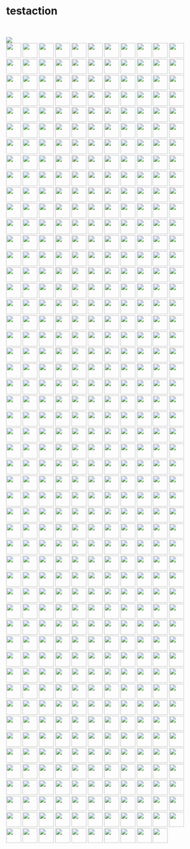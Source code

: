 # testaction


<br><!-- Do not remove start of hero-bot --><br>
<img src="https://img.shields.io/badge/Total-549-orange"><br>
<a href="https://github.com/243083df"><img src="https://avatars.githubusercontent.com/u/29660847?v=4" class="avatar-user" width="40px" /></a>
<a href="https://github.com/403studio"><img src="https://avatars.githubusercontent.com/u/17879134?v=4" class="avatar-user" width="40px" /></a>
<a href="https://github.com/8398a7"><img src="https://avatars.githubusercontent.com/u/8043276?v=4" class="avatar-user" width="40px" /></a>
<a href="https://github.com/ABNER-1"><img src="https://avatars.githubusercontent.com/u/24547351?v=4" class="avatar-user" width="40px" /></a>
<a href="https://github.com/Accagain2014"><img src="https://avatars.githubusercontent.com/u/9635216?v=4" class="avatar-user" width="40px" /></a>
<a href="https://github.com/AgtLucas"><img src="https://avatars.githubusercontent.com/u/1909761?v=4" class="avatar-user" width="40px" /></a>
<a href="https://github.com/AllenYu1987"><img src="https://avatars.githubusercontent.com/u/12489985?v=4" class="avatar-user" width="40px" /></a>
<a href="https://github.com/AlmeroSteyn"><img src="https://avatars.githubusercontent.com/u/5063473?v=4" class="avatar-user" width="40px" /></a>
<a href="https://github.com/AnSavvides"><img src="https://avatars.githubusercontent.com/u/2316326?v=4" class="avatar-user" width="40px" /></a>
<a href="https://github.com/Andarist"><img src="https://avatars.githubusercontent.com/u/9800850?v=4" class="avatar-user" width="40px" /></a>
<a href="https://github.com/Aredcap"><img src="https://avatars.githubusercontent.com/u/40494761?v=4" class="avatar-user" width="40px" /></a>
<a href="https://github.com/Bennu-Li"><img src="https://avatars.githubusercontent.com/u/53458891?v=4" class="avatar-user" width="40px" /></a>
<a href="https://github.com/BossZou"><img src="https://avatars.githubusercontent.com/u/40255591?v=4" class="avatar-user" width="40px" /></a>
<a href="https://github.com/CarlMungazi"><img src="https://avatars.githubusercontent.com/u/8584475?v=4" class="avatar-user" width="40px" /></a>
<a href="https://github.com/Cartas"><img src="https://avatars.githubusercontent.com/u/1099951?v=4" class="avatar-user" width="40px" /></a>
<a href="https://github.com/ChrisSki"><img src="https://avatars.githubusercontent.com/u/643408?v=4" class="avatar-user" width="40px" /></a>
<a href="https://github.com/ClimbsRocks"><img src="https://avatars.githubusercontent.com/u/7017045?v=4" class="avatar-user" width="40px" /></a>
<a href="https://github.com/CrossRaynor"><img src="https://avatars.githubusercontent.com/u/3909908?v=4" class="avatar-user" width="40px" /></a>
<a href="https://github.com/Cupchen"><img src="https://avatars.githubusercontent.com/u/34762375?v=4" class="avatar-user" width="40px" /></a>
<a href="https://github.com/DJCordhose"><img src="https://avatars.githubusercontent.com/u/394409?v=4" class="avatar-user" width="40px" /></a>
<a href="https://github.com/Daniel15"><img src="https://avatars.githubusercontent.com/u/91933?v=4" class="avatar-user" width="40px" /></a>
<a href="https://github.com/DanielHuang1983"><img src="https://avatars.githubusercontent.com/u/4417873?v=4" class="avatar-user" width="40px" /></a>
<a href="https://github.com/DarkScorpion"><img src="https://avatars.githubusercontent.com/u/1926649?v=4" class="avatar-user" width="40px" /></a>
<a href="https://github.com/DenrizSusam"><img src="https://avatars.githubusercontent.com/u/39295979?v=4" class="avatar-user" width="40px" /></a>
<a href="https://github.com/DragonDriver"><img src="https://avatars.githubusercontent.com/u/31589260?v=4" class="avatar-user" width="40px" /></a>
<a href="https://github.com/Ethan-Arrowood"><img src="https://avatars.githubusercontent.com/u/16144158?v=4" class="avatar-user" width="40px" /></a>
<a href="https://github.com/Fierralin"><img src="https://avatars.githubusercontent.com/u/8857059?v=4" class="avatar-user" width="40px" /></a>
<a href="https://github.com/FluorineDog"><img src="https://avatars.githubusercontent.com/u/15663612?v=4" class="avatar-user" width="40px" /></a>
<a href="https://github.com/GantMan"><img src="https://avatars.githubusercontent.com/u/997157?v=4" class="avatar-user" width="40px" /></a>
<a href="https://github.com/GordyD"><img src="https://avatars.githubusercontent.com/u/966511?v=4" class="avatar-user" width="40px" /></a>
<a href="https://github.com/Gracieeea"><img src="https://avatars.githubusercontent.com/u/50101579?v=4" class="avatar-user" width="40px" /></a>
<a href="https://github.com/GuanyunFeng"><img src="https://avatars.githubusercontent.com/u/40229765?v=4" class="avatar-user" width="40px" /></a>
<a href="https://github.com/GuoRentong"><img src="https://avatars.githubusercontent.com/u/57477222?v=4" class="avatar-user" width="40px" /></a>
<a href="https://github.com/Haroenv"><img src="https://avatars.githubusercontent.com/u/6270048?v=4" class="avatar-user" width="40px" /></a>
<a href="https://github.com/Heisenberg-Y"><img src="https://avatars.githubusercontent.com/u/35055583?v=4" class="avatar-user" width="40px" /></a>
<a href="https://github.com/HeroProtagonist"><img src="https://avatars.githubusercontent.com/u/12506217?v=4" class="avatar-user" width="40px" /></a>
<a href="https://github.com/HesterG"><img src="https://avatars.githubusercontent.com/u/17645053?v=4" class="avatar-user" width="40px" /></a>
<a href="https://github.com/HuangHua"><img src="https://avatars.githubusercontent.com/u/2274405?v=4" class="avatar-user" width="40px" /></a>
<a href="https://github.com/Hypnosphi"><img src="https://avatars.githubusercontent.com/u/6651625?v=4" class="avatar-user" width="40px" /></a>
<a href="https://github.com/IDrissAitHafid"><img src="https://avatars.githubusercontent.com/u/31975500?v=4" class="avatar-user" width="40px" /></a>
<a href="https://github.com/IvanVergiliev"><img src="https://avatars.githubusercontent.com/u/1443067?v=4" class="avatar-user" width="40px" /></a>
<a href="https://github.com/Jack-Works"><img src="https://avatars.githubusercontent.com/u/5390719?v=4" class="avatar-user" width="40px" /></a>
<a href="https://github.com/JackLCL"><img src="https://avatars.githubusercontent.com/u/53512883?v=4" class="avatar-user" width="40px" /></a>
<a href="https://github.com/JedWatson"><img src="https://avatars.githubusercontent.com/u/872310?v=4" class="avatar-user" width="40px" /></a>
<a href="https://github.com/Jessidhia"><img src="https://avatars.githubusercontent.com/u/73085?v=4" class="avatar-user" width="40px" /></a>
<a href="https://github.com/JinHai-CN"><img src="https://avatars.githubusercontent.com/u/33142505?v=4" class="avatar-user" width="40px" /></a>
<a href="https://github.com/JoshuaGross"><img src="https://avatars.githubusercontent.com/u/70602?v=4" class="avatar-user" width="40px" /></a>
<a href="https://github.com/Kachulio1"><img src="https://avatars.githubusercontent.com/u/22243090?v=4" class="avatar-user" width="40px" /></a>
<a href="https://github.com/KevinTCoughlin"><img src="https://avatars.githubusercontent.com/u/706967?v=4" class="avatar-user" width="40px" /></a>
<a href="https://github.com/KyleAMathews"><img src="https://avatars.githubusercontent.com/u/71047?v=4" class="avatar-user" width="40px" /></a>
<a href="https://github.com/Lin-gh-Saint"><img src="https://avatars.githubusercontent.com/u/64019322?v=4" class="avatar-user" width="40px" /></a>
<a href="https://github.com/LocoRichard"><img src="https://avatars.githubusercontent.com/u/81553353?v=4" class="avatar-user" width="40px" /></a>
<a href="https://github.com/M-Izadmehr"><img src="https://avatars.githubusercontent.com/u/28848972?v=4" class="avatar-user" width="40px" /></a>
<a href="https://github.com/MXDA"><img src="https://avatars.githubusercontent.com/u/47274057?v=4" class="avatar-user" width="40px" /></a>
<a href="https://github.com/ManasJayanth"><img src="https://avatars.githubusercontent.com/u/3097018?v=4" class="avatar-user" width="40px" /></a>
<a href="https://github.com/NE-SmallTown"><img src="https://avatars.githubusercontent.com/u/18418010?v=4" class="avatar-user" width="40px" /></a>
<a href="https://github.com/NMinhNguyen"><img src="https://avatars.githubusercontent.com/u/2852660?v=4" class="avatar-user" width="40px" /></a>
<a href="https://github.com/Nadia--"><img src="https://avatars.githubusercontent.com/u/2539934?v=4" class="avatar-user" width="40px" /></a>
<a href="https://github.com/NicBonetto"><img src="https://avatars.githubusercontent.com/u/28014739?v=4" class="avatar-user" width="40px" /></a>
<a href="https://github.com/Oleg24"><img src="https://avatars.githubusercontent.com/u/7278723?v=4" class="avatar-user" width="40px" /></a>
<a href="https://github.com/PahudPlus"><img src="https://avatars.githubusercontent.com/u/64403786?v=4" class="avatar-user" width="40px" /></a>
<a href="https://github.com/Pouja"><img src="https://avatars.githubusercontent.com/u/2385144?v=4" class="avatar-user" width="40px" /></a>
<a href="https://github.com/RReverser"><img src="https://avatars.githubusercontent.com/u/557590?v=4" class="avatar-user" width="40px" /></a>
<a href="https://github.com/RaitoBezarius"><img src="https://avatars.githubusercontent.com/u/314564?v=4" class="avatar-user" width="40px" /></a>
<a href="https://github.com/ReigenAraka"><img src="https://avatars.githubusercontent.com/u/57280231?v=4" class="avatar-user" width="40px" /></a>
<a href="https://github.com/RichardLitt"><img src="https://avatars.githubusercontent.com/u/910753?v=4" class="avatar-user" width="40px" /></a>
<a href="https://github.com/RyanWei"><img src="https://avatars.githubusercontent.com/u/9876551?v=4" class="avatar-user" width="40px" /></a>
<a href="https://github.com/SCKCZJ2018"><img src="https://avatars.githubusercontent.com/u/29282370?v=4" class="avatar-user" width="40px" /></a>
<a href="https://github.com/STRML"><img src="https://avatars.githubusercontent.com/u/1197375?v=4" class="avatar-user" width="40px" /></a>
<a href="https://github.com/SanderSpies"><img src="https://avatars.githubusercontent.com/u/1114117?v=4" class="avatar-user" width="40px" /></a>
<a href="https://github.com/Shastel"><img src="https://avatars.githubusercontent.com/u/6017041?v=4" class="avatar-user" width="40px" /></a>
<a href="https://github.com/Simek"><img src="https://avatars.githubusercontent.com/u/719641?v=4" class="avatar-user" width="40px" /></a>
<a href="https://github.com/SimenB"><img src="https://avatars.githubusercontent.com/u/1404810?v=4" class="avatar-user" width="40px" /></a>
<a href="https://github.com/SkyYang"><img src="https://avatars.githubusercontent.com/u/4702509?v=4" class="avatar-user" width="40px" /></a>
<a href="https://github.com/SnowyOwl-KHY"><img src="https://avatars.githubusercontent.com/u/10348819?v=4" class="avatar-user" width="40px" /></a>
<a href="https://github.com/SwaggySong"><img src="https://avatars.githubusercontent.com/u/36157116?v=4" class="avatar-user" width="40px" /></a>
<a href="https://github.com/TanaseHagi"><img src="https://avatars.githubusercontent.com/u/18321229?v=4" class="avatar-user" width="40px" /></a>
<a href="https://github.com/TheSavior"><img src="https://avatars.githubusercontent.com/u/249164?v=4" class="avatar-user" width="40px" /></a>
<a href="https://github.com/ThomasCrevoisier"><img src="https://avatars.githubusercontent.com/u/4603973?v=4" class="avatar-user" width="40px" /></a>
<a href="https://github.com/ThreadDao"><img src="https://avatars.githubusercontent.com/u/27288593?v=4" class="avatar-user" width="40px" /></a>
<a href="https://github.com/ThyeeZz"><img src="https://avatars.githubusercontent.com/u/41352919?v=4" class="avatar-user" width="40px" /></a>
<a href="https://github.com/Tlincy"><img src="https://avatars.githubusercontent.com/u/11934432?v=4" class="avatar-user" width="40px" /></a>
<a href="https://github.com/Tom910"><img src="https://avatars.githubusercontent.com/u/2185721?v=4" class="avatar-user" width="40px" /></a>
<a href="https://github.com/Tumao727"><img src="https://avatars.githubusercontent.com/u/20420181?v=4" class="avatar-user" width="40px" /></a>
<a href="https://github.com/WickyNilliams"><img src="https://avatars.githubusercontent.com/u/1091390?v=4" class="avatar-user" width="40px" /></a>
<a href="https://github.com/Wildhoney"><img src="https://avatars.githubusercontent.com/u/1528477?v=4" class="avatar-user" width="40px" /></a>
<a href="https://github.com/XuPeng-SH"><img src="https://avatars.githubusercontent.com/u/39627130?v=4" class="avatar-user" width="40px" /></a>
<a href="https://github.com/XuanYang-cn"><img src="https://avatars.githubusercontent.com/u/51370125?v=4" class="avatar-user" width="40px" /></a>
<a href="https://github.com/XuefengWu"><img src="https://avatars.githubusercontent.com/u/161701?v=4" class="avatar-user" width="40px" /></a>
<a href="https://github.com/Yeti-or"><img src="https://avatars.githubusercontent.com/u/1813468?v=4" class="avatar-user" width="40px" /></a>
<a href="https://github.com/Yukikaze-CZR"><img src="https://avatars.githubusercontent.com/u/48198922?v=4" class="avatar-user" width="40px" /></a>
<a href="https://github.com/ZoteTheMighty"><img src="https://avatars.githubusercontent.com/u/37384169?v=4" class="avatar-user" width="40px" /></a>
<a href="https://github.com/aaronabramov"><img src="https://avatars.githubusercontent.com/u/940133?v=4" class="avatar-user" width="40px" /></a>
<a href="https://github.com/aaronjin2010"><img src="https://avatars.githubusercontent.com/u/48044391?v=4" class="avatar-user" width="40px" /></a>
<a href="https://github.com/abhaynikam"><img src="https://avatars.githubusercontent.com/u/7736232?v=4" class="avatar-user" width="40px" /></a>
<a href="https://github.com/accordeiro"><img src="https://avatars.githubusercontent.com/u/1952585?v=4" class="avatar-user" width="40px" /></a>
<a href="https://github.com/acdlite"><img src="https://avatars.githubusercontent.com/u/3624098?v=4" class="avatar-user" width="40px" /></a>
<a href="https://github.com/adammark"><img src="https://avatars.githubusercontent.com/u/28193?v=4" class="avatar-user" width="40px" /></a>
<a href="https://github.com/adasq"><img src="https://avatars.githubusercontent.com/u/5637734?v=4" class="avatar-user" width="40px" /></a>
<a href="https://github.com/adelevie"><img src="https://avatars.githubusercontent.com/u/86790?v=4" class="avatar-user" width="40px" /></a>
<a href="https://github.com/af"><img src="https://avatars.githubusercontent.com/u/25241?v=4" class="avatar-user" width="40px" /></a>
<a href="https://github.com/aickin"><img src="https://avatars.githubusercontent.com/u/44199?v=4" class="avatar-user" width="40px" /></a>
<a href="https://github.com/airjp73"><img src="https://avatars.githubusercontent.com/u/25882770?v=4" class="avatar-user" width="40px" /></a>
<a href="https://github.com/akihoni"><img src="https://avatars.githubusercontent.com/u/36330442?v=4" class="avatar-user" width="40px" /></a>
<a href="https://github.com/alexeyraspopov"><img src="https://avatars.githubusercontent.com/u/858295?v=4" class="avatar-user" width="40px" /></a>
<a href="https://github.com/alexmckenley"><img src="https://avatars.githubusercontent.com/u/3639670?v=4" class="avatar-user" width="40px" /></a>
<a href="https://github.com/alexpien"><img src="https://avatars.githubusercontent.com/u/2401597?v=4" class="avatar-user" width="40px" /></a>
<a href="https://github.com/alextsg"><img src="https://avatars.githubusercontent.com/u/8051479?v=4" class="avatar-user" width="40px" /></a>
<a href="https://github.com/alexzherdev"><img src="https://avatars.githubusercontent.com/u/93752?v=4" class="avatar-user" width="40px" /></a>
<a href="https://github.com/allofthenorthwood"><img src="https://avatars.githubusercontent.com/u/3123642?v=4" class="avatar-user" width="40px" /></a>
<a href="https://github.com/amm385"><img src="https://avatars.githubusercontent.com/u/823700?v=4" class="avatar-user" width="40px" /></a>
<a href="https://github.com/anchun"><img src="https://avatars.githubusercontent.com/u/2356895?v=4" class="avatar-user" width="40px" /></a>
<a href="https://github.com/andrewdavey"><img src="https://avatars.githubusercontent.com/u/292014?v=4" class="avatar-user" width="40px" /></a>
<a href="https://github.com/andreypopp"><img src="https://avatars.githubusercontent.com/u/30594?v=4" class="avatar-user" width="40px" /></a>
<a href="https://github.com/ankitml"><img src="https://avatars.githubusercontent.com/u/573824?v=4" class="avatar-user" width="40px" /></a>
<a href="https://github.com/anmonteiro"><img src="https://avatars.githubusercontent.com/u/661909?v=4" class="avatar-user" width="40px" /></a>
<a href="https://github.com/antsmartian"><img src="https://avatars.githubusercontent.com/u/1241511?v=4" class="avatar-user" width="40px" /></a>
<a href="https://github.com/apaatsio"><img src="https://avatars.githubusercontent.com/u/195210?v=4" class="avatar-user" width="40px" /></a>
<a href="https://github.com/arcanis"><img src="https://avatars.githubusercontent.com/u/1037931?v=4" class="avatar-user" width="40px" /></a>
<a href="https://github.com/ariabuckles"><img src="https://avatars.githubusercontent.com/u/1487889?v=4" class="avatar-user" width="40px" /></a>
<a href="https://github.com/arkist"><img src="https://avatars.githubusercontent.com/u/1099068?v=4" class="avatar-user" width="40px" /></a>
<a href="https://github.com/armujahid"><img src="https://avatars.githubusercontent.com/u/3725386?v=4" class="avatar-user" width="40px" /></a>
<a href="https://github.com/arnihermann"><img src="https://avatars.githubusercontent.com/u/35656?v=4" class="avatar-user" width="40px" /></a>
<a href="https://github.com/artnez"><img src="https://avatars.githubusercontent.com/u/396654?v=4" class="avatar-user" width="40px" /></a>
<a href="https://github.com/aruberto"><img src="https://avatars.githubusercontent.com/u/9933826?v=4" class="avatar-user" width="40px" /></a>
<a href="https://github.com/ashyshyshyman"><img src="https://avatars.githubusercontent.com/u/50362613?v=4" class="avatar-user" width="40px" /></a>
<a href="https://github.com/avanderhoorn"><img src="https://avatars.githubusercontent.com/u/585619?v=4" class="avatar-user" width="40px" /></a>
<a href="https://github.com/aweary"><img src="https://avatars.githubusercontent.com/u/6886061?v=4" class="avatar-user" width="40px" /></a>
<a href="https://github.com/awwright"><img src="https://avatars.githubusercontent.com/u/437517?v=4" class="avatar-user" width="40px" /></a>
<a href="https://github.com/azich"><img src="https://avatars.githubusercontent.com/u/306069?v=4" class="avatar-user" width="40px" /></a>
<a href="https://github.com/basarat"><img src="https://avatars.githubusercontent.com/u/874898?v=4" class="avatar-user" width="40px" /></a>
<a href="https://github.com/become-nice"><img src="https://avatars.githubusercontent.com/u/56624819?v=4" class="avatar-user" width="40px" /></a>
<a href="https://github.com/behnammodi"><img src="https://avatars.githubusercontent.com/u/1549069?v=4" class="avatar-user" width="40px" /></a>
<a href="https://github.com/behzad888"><img src="https://avatars.githubusercontent.com/u/9346614?v=4" class="avatar-user" width="40px" /></a>
<a href="https://github.com/benhalpern"><img src="https://avatars.githubusercontent.com/u/3102842?v=4" class="avatar-user" width="40px" /></a>
<a href="https://github.com/benjamn"><img src="https://avatars.githubusercontent.com/u/5750?v=4" class="avatar-user" width="40px" /></a>
<a href="https://github.com/benmoss"><img src="https://avatars.githubusercontent.com/u/239754?v=4" class="avatar-user" width="40px" /></a>
<a href="https://github.com/bernard-lin"><img src="https://avatars.githubusercontent.com/u/16327281?v=4" class="avatar-user" width="40px" /></a>
<a href="https://github.com/bgirard"><img src="https://avatars.githubusercontent.com/u/793565?v=4" class="avatar-user" width="40px" /></a>
<a href="https://github.com/bgw"><img src="https://avatars.githubusercontent.com/u/180404?v=4" class="avatar-user" width="40px" /></a>
<a href="https://github.com/bhamodi"><img src="https://avatars.githubusercontent.com/u/7663987?v=4" class="avatar-user" width="40px" /></a>
<a href="https://github.com/bigsheeper"><img src="https://avatars.githubusercontent.com/u/42060877?v=4" class="avatar-user" width="40px" /></a>
<a href="https://github.com/binbin12580"><img src="https://avatars.githubusercontent.com/u/30914966?v=4" class="avatar-user" width="40px" /></a>
<a href="https://github.com/binbinlv"><img src="https://avatars.githubusercontent.com/u/83755740?v=4" class="avatar-user" width="40px" /></a>
<a href="https://github.com/bitshadow"><img src="https://avatars.githubusercontent.com/u/574802?v=4" class="avatar-user" width="40px" /></a>
<a href="https://github.com/bl00mber"><img src="https://avatars.githubusercontent.com/u/16987322?v=4" class="avatar-user" width="40px" /></a>
<a href="https://github.com/bo-huang"><img src="https://avatars.githubusercontent.com/u/24309515?v=4" class="avatar-user" width="40px" /></a>
<a href="https://github.com/bobeagan"><img src="https://avatars.githubusercontent.com/u/100226?v=4" class="avatar-user" width="40px" /></a>
<a href="https://github.com/brandonbloom"><img src="https://avatars.githubusercontent.com/u/119164?v=4" class="avatar-user" width="40px" /></a>
<a href="https://github.com/break2017"><img src="https://avatars.githubusercontent.com/u/2993941?v=4" class="avatar-user" width="40px" /></a>
<a href="https://github.com/briankung"><img src="https://avatars.githubusercontent.com/u/2836167?v=4" class="avatar-user" width="40px" /></a>
<a href="https://github.com/brianr"><img src="https://avatars.githubusercontent.com/u/12275?v=4" class="avatar-user" width="40px" /></a>
<a href="https://github.com/brianreavis"><img src="https://avatars.githubusercontent.com/u/118480?v=4" class="avatar-user" width="40px" /></a>
<a href="https://github.com/brigand"><img src="https://avatars.githubusercontent.com/u/936069?v=4" class="avatar-user" width="40px" /></a>
<a href="https://github.com/bripkens"><img src="https://avatars.githubusercontent.com/u/596443?v=4" class="avatar-user" width="40px" /></a>
<a href="https://github.com/bspaulding"><img src="https://avatars.githubusercontent.com/u/6833?v=4" class="avatar-user" width="40px" /></a>
<a href="https://github.com/btholt"><img src="https://avatars.githubusercontent.com/u/999523?v=4" class="avatar-user" width="40px" /></a>
<a href="https://github.com/bvaughn"><img src="https://avatars.githubusercontent.com/u/29597?v=4" class="avatar-user" width="40px" /></a>
<a href="https://github.com/calebmer"><img src="https://avatars.githubusercontent.com/u/8282507?v=4" class="avatar-user" width="40px" /></a>
<a href="https://github.com/camsong"><img src="https://avatars.githubusercontent.com/u/948896?v=4" class="avatar-user" width="40px" /></a>
<a href="https://github.com/caosiyang"><img src="https://avatars.githubusercontent.com/u/2155120?v=4" class="avatar-user" width="40px" /></a>
<a href="https://github.com/cbrwizard"><img src="https://avatars.githubusercontent.com/u/1615659?v=4" class="avatar-user" width="40px" /></a>
<a href="https://github.com/chenglou"><img src="https://avatars.githubusercontent.com/u/1909539?v=4" class="avatar-user" width="40px" /></a>
<a href="https://github.com/chengpu"><img src="https://avatars.githubusercontent.com/u/2233492?v=4" class="avatar-user" width="40px" /></a>
<a href="https://github.com/chentsulin"><img src="https://avatars.githubusercontent.com/u/3382565?v=4" class="avatar-user" width="40px" /></a>
<a href="https://github.com/chicoxyzzy"><img src="https://avatars.githubusercontent.com/u/1507086?v=4" class="avatar-user" width="40px" /></a>
<a href="https://github.com/christianalfoni"><img src="https://avatars.githubusercontent.com/u/3956929?v=4" class="avatar-user" width="40px" /></a>
<a href="https://github.com/clarkdo"><img src="https://avatars.githubusercontent.com/u/4312154?v=4" class="avatar-user" width="40px" /></a>
<a href="https://github.com/clayallsopp"><img src="https://avatars.githubusercontent.com/u/153704?v=4" class="avatar-user" width="40px" /></a>
<a href="https://github.com/clemmy"><img src="https://avatars.githubusercontent.com/u/3696934?v=4" class="avatar-user" width="40px" /></a>
<a href="https://github.com/codacy-badger"><img src="https://avatars.githubusercontent.com/u/23704769?v=4" class="avatar-user" width="40px" /></a>
<a href="https://github.com/congqixia"><img src="https://avatars.githubusercontent.com/u/84113973?v=4" class="avatar-user" width="40px" /></a>
<a href="https://github.com/conorhastings"><img src="https://avatars.githubusercontent.com/u/8263298?v=4" class="avatar-user" width="40px" /></a>
<a href="https://github.com/cookfront"><img src="https://avatars.githubusercontent.com/u/4829465?v=4" class="avatar-user" width="40px" /></a>
<a href="https://github.com/cpojer"><img src="https://avatars.githubusercontent.com/u/13352?v=4" class="avatar-user" width="40px" /></a>
<a href="https://github.com/cqy123456"><img src="https://avatars.githubusercontent.com/u/39671710?v=4" class="avatar-user" width="40px" /></a>
<a href="https://github.com/cxie"><img src="https://avatars.githubusercontent.com/u/653101?v=4" class="avatar-user" width="40px" /></a>
<a href="https://github.com/cyan33"><img src="https://avatars.githubusercontent.com/u/13282699?v=4" class="avatar-user" width="40px" /></a>
<a href="https://github.com/cydrain"><img src="https://avatars.githubusercontent.com/u/3992404?v=4" class="avatar-user" width="40px" /></a>
<a href="https://github.com/czajkowski"><img src="https://avatars.githubusercontent.com/u/197684?v=4" class="avatar-user" width="40px" /></a>
<a href="https://github.com/czhen-zilliz"><img src="https://avatars.githubusercontent.com/u/83751452?v=4" class="avatar-user" width="40px" /></a>
<a href="https://github.com/czpmango"><img src="https://avatars.githubusercontent.com/u/26356194?v=4" class="avatar-user" width="40px" /></a>
<a href="https://github.com/czs007"><img src="https://avatars.githubusercontent.com/u/59249785?v=4" class="avatar-user" width="40px" /></a>
<a href="https://github.com/d4rky-pl"><img src="https://avatars.githubusercontent.com/u/284395?v=4" class="avatar-user" width="40px" /></a>
<a href="https://github.com/dalinaum"><img src="https://avatars.githubusercontent.com/u/145585?v=4" class="avatar-user" width="40px" /></a>
<a href="https://github.com/dantman"><img src="https://avatars.githubusercontent.com/u/53399?v=4" class="avatar-user" width="40px" /></a>
<a href="https://github.com/darobin"><img src="https://avatars.githubusercontent.com/u/38491?v=4" class="avatar-user" width="40px" /></a>
<a href="https://github.com/dd-He"><img src="https://avatars.githubusercontent.com/u/24242249?v=4" class="avatar-user" width="40px" /></a>
<a href="https://github.com/deanbrophy"><img src="https://avatars.githubusercontent.com/u/8238179?v=4" class="avatar-user" width="40px" /></a>
<a href="https://github.com/del-zhenwu"><img src="https://avatars.githubusercontent.com/u/56623710?v=4" class="avatar-user" width="40px" /></a>
<a href="https://github.com/diegomura"><img src="https://avatars.githubusercontent.com/u/5600341?v=4" class="avatar-user" width="40px" /></a>
<a href="https://github.com/dittos"><img src="https://avatars.githubusercontent.com/u/2622?v=4" class="avatar-user" width="40px" /></a>
<a href="https://github.com/divad12"><img src="https://avatars.githubusercontent.com/u/159687?v=4" class="avatar-user" width="40px" /></a>
<a href="https://github.com/djrodgerspryor"><img src="https://avatars.githubusercontent.com/u/3197007?v=4" class="avatar-user" width="40px" /></a>
<a href="https://github.com/dmatteo"><img src="https://avatars.githubusercontent.com/u/4091059?v=4" class="avatar-user" width="40px" /></a>
<a href="https://github.com/dmnd"><img src="https://avatars.githubusercontent.com/u/4427?v=4" class="avatar-user" width="40px" /></a>
<a href="https://github.com/dpercy"><img src="https://avatars.githubusercontent.com/u/349909?v=4" class="avatar-user" width="40px" /></a>
<a href="https://github.com/drdelambre"><img src="https://avatars.githubusercontent.com/u/1434802?v=4" class="avatar-user" width="40px" /></a>
<a href="https://github.com/dschafer"><img src="https://avatars.githubusercontent.com/u/2760005?v=4" class="avatar-user" width="40px" /></a>
<a href="https://github.com/dvzubarev"><img src="https://avatars.githubusercontent.com/u/14878830?v=4" class="avatar-user" width="40px" /></a>
<a href="https://github.com/dyhyfu"><img src="https://avatars.githubusercontent.com/u/64584368?v=4" class="avatar-user" width="40px" /></a>
<a href="https://github.com/edvinerikson"><img src="https://avatars.githubusercontent.com/u/3890572?v=4" class="avatar-user" width="40px" /></a>
<a href="https://github.com/ehellman"><img src="https://avatars.githubusercontent.com/u/586152?v=4" class="avatar-user" width="40px" /></a>
<a href="https://github.com/elas7"><img src="https://avatars.githubusercontent.com/u/7537033?v=4" class="avatar-user" width="40px" /></a>
<a href="https://github.com/eltociear"><img src="https://avatars.githubusercontent.com/u/22633385?v=4" class="avatar-user" width="40px" /></a>
<a href="https://github.com/enaqx"><img src="https://avatars.githubusercontent.com/u/182219?v=4" class="avatar-user" width="40px" /></a>
<a href="https://github.com/enguerran"><img src="https://avatars.githubusercontent.com/u/701648?v=4" class="avatar-user" width="40px" /></a>
<a href="https://github.com/epicfaace"><img src="https://avatars.githubusercontent.com/u/1689183?v=4" class="avatar-user" width="40px" /></a>
<a href="https://github.com/eps1lon"><img src="https://avatars.githubusercontent.com/u/12292047?v=4" class="avatar-user" width="40px" /></a>
<a href="https://github.com/erdustiggen"><img src="https://avatars.githubusercontent.com/u/25433850?v=4" class="avatar-user" width="40px" /></a>
<a href="https://github.com/ericflo"><img src="https://avatars.githubusercontent.com/u/1228?v=4" class="avatar-user" width="40px" /></a>
<a href="https://github.com/ericnakagawa"><img src="https://avatars.githubusercontent.com/u/23874?v=4" class="avatar-user" width="40px" /></a>
<a href="https://github.com/everdimension"><img src="https://avatars.githubusercontent.com/u/5347023?v=4" class="avatar-user" width="40px" /></a>
<a href="https://github.com/evilbs"><img src="https://avatars.githubusercontent.com/u/3305041?v=4" class="avatar-user" width="40px" /></a>
<a href="https://github.com/exiadbq"><img src="https://avatars.githubusercontent.com/u/4665929?v=4" class="avatar-user" width="40px" /></a>
<a href="https://github.com/fabiomcosta"><img src="https://avatars.githubusercontent.com/u/28530?v=4" class="avatar-user" width="40px" /></a>
<a href="https://github.com/feisiyicl"><img src="https://avatars.githubusercontent.com/u/64510805?v=4" class="avatar-user" width="40px" /></a>
<a href="https://github.com/fforw"><img src="https://avatars.githubusercontent.com/u/226774?v=4" class="avatar-user" width="40px" /></a>
<a href="https://github.com/fgnass"><img src="https://avatars.githubusercontent.com/u/89450?v=4" class="avatar-user" width="40px" /></a>
<a href="https://github.com/fisherwebdev"><img src="https://avatars.githubusercontent.com/u/169760?v=4" class="avatar-user" width="40px" /></a>
<a href="https://github.com/fishpenguin"><img src="https://avatars.githubusercontent.com/u/49153041?v=4" class="avatar-user" width="40px" /></a>
<a href="https://github.com/fkgozali"><img src="https://avatars.githubusercontent.com/u/1095866?v=4" class="avatar-user" width="40px" /></a>
<a href="https://github.com/fkling"><img src="https://avatars.githubusercontent.com/u/179026?v=4" class="avatar-user" width="40px" /></a>
<a href="https://github.com/flarnie"><img src="https://avatars.githubusercontent.com/u/1114467?v=4" class="avatar-user" width="40px" /></a>
<a href="https://github.com/fpoumian"><img src="https://avatars.githubusercontent.com/u/14318826?v=4" class="avatar-user" width="40px" /></a>
<a href="https://github.com/fson"><img src="https://avatars.githubusercontent.com/u/497214?v=4" class="avatar-user" width="40px" /></a>
<a href="https://github.com/fxxkscript"><img src="https://avatars.githubusercontent.com/u/1597584?v=4" class="avatar-user" width="40px" /></a>
<a href="https://github.com/gabelevi"><img src="https://avatars.githubusercontent.com/u/1887264?v=4" class="avatar-user" width="40px" /></a>
<a href="https://github.com/gaearon"><img src="https://avatars.githubusercontent.com/u/810438?v=4" class="avatar-user" width="40px" /></a>
<a href="https://github.com/garethnic"><img src="https://avatars.githubusercontent.com/u/1523598?v=4" class="avatar-user" width="40px" /></a>
<a href="https://github.com/gasi"><img src="https://avatars.githubusercontent.com/u/49583?v=4" class="avatar-user" width="40px" /></a>
<a href="https://github.com/gebilaoxiong"><img src="https://avatars.githubusercontent.com/u/11804936?v=4" class="avatar-user" width="40px" /></a>
<a href="https://github.com/georgesisco"><img src="https://avatars.githubusercontent.com/u/689511?v=4" class="avatar-user" width="40px" /></a>
<a href="https://github.com/ggaaooppeenngg"><img src="https://avatars.githubusercontent.com/u/4769989?v=4" class="avatar-user" width="40px" /></a>
<a href="https://github.com/gitanupam"><img src="https://avatars.githubusercontent.com/u/10434719?v=4" class="avatar-user" width="40px" /></a>
<a href="https://github.com/glenjamin"><img src="https://avatars.githubusercontent.com/u/151272?v=4" class="avatar-user" width="40px" /></a>
<a href="https://github.com/godchen0212"><img src="https://avatars.githubusercontent.com/u/67679556?v=4" class="avatar-user" width="40px" /></a>
<a href="https://github.com/goodwin64"><img src="https://avatars.githubusercontent.com/u/10671879?v=4" class="avatar-user" width="40px" /></a>
<a href="https://github.com/gracezzzzz"><img src="https://avatars.githubusercontent.com/u/56617657?v=4" class="avatar-user" width="40px" /></a>
<a href="https://github.com/grant"><img src="https://avatars.githubusercontent.com/u/744973?v=4" class="avatar-user" width="40px" /></a>
<a href="https://github.com/graue"><img src="https://avatars.githubusercontent.com/u/1730853?v=4" class="avatar-user" width="40px" /></a>
<a href="https://github.com/groodt"><img src="https://avatars.githubusercontent.com/u/343415?v=4" class="avatar-user" width="40px" /></a>
<a href="https://github.com/grtoverflow"><img src="https://avatars.githubusercontent.com/u/8500564?v=4" class="avatar-user" width="40px" /></a>
<a href="https://github.com/gscottolson"><img src="https://avatars.githubusercontent.com/u/220979?v=4" class="avatar-user" width="40px" /></a>
<a href="https://github.com/gujun720"><img src="https://avatars.githubusercontent.com/u/53246671?v=4" class="avatar-user" width="40px" /></a>
<a href="https://github.com/gunn"><img src="https://avatars.githubusercontent.com/u/42500?v=4" class="avatar-user" width="40px" /></a>
<a href="https://github.com/guoxiangzhou"><img src="https://avatars.githubusercontent.com/u/52496626?v=4" class="avatar-user" width="40px" /></a>
<a href="https://github.com/gusaiani"><img src="https://avatars.githubusercontent.com/u/380816?v=4" class="avatar-user" width="40px" /></a>
<a href="https://github.com/hanumanthan"><img src="https://avatars.githubusercontent.com/u/5584802?v=4" class="avatar-user" width="40px" /></a>
<a href="https://github.com/hartzis"><img src="https://avatars.githubusercontent.com/u/5378707?v=4" class="avatar-user" width="40px" /></a>
<a href="https://github.com/hejld"><img src="https://avatars.githubusercontent.com/u/488301?v=4" class="avatar-user" width="40px" /></a>
<a href="https://github.com/hendrikswan"><img src="https://avatars.githubusercontent.com/u/273461?v=4" class="avatar-user" width="40px" /></a>
<a href="https://github.com/henryqdineen"><img src="https://avatars.githubusercontent.com/u/682132?v=4" class="avatar-user" width="40px" /></a>
<a href="https://github.com/him2him2"><img src="https://avatars.githubusercontent.com/u/10393491?v=4" class="avatar-user" width="40px" /></a>
<a href="https://github.com/hkal"><img src="https://avatars.githubusercontent.com/u/3802753?v=4" class="avatar-user" width="40px" /></a>
<a href="https://github.com/hmohamme"><img src="https://avatars.githubusercontent.com/u/61028636?v=4" class="avatar-user" width="40px" /></a>
<a href="https://github.com/hnordt"><img src="https://avatars.githubusercontent.com/u/1625399?v=4" class="avatar-user" width="40px" /></a>
<a href="https://github.com/hojberg"><img src="https://avatars.githubusercontent.com/u/2371?v=4" class="avatar-user" width="40px" /></a>
<a href="https://github.com/hramos"><img src="https://avatars.githubusercontent.com/u/165856?v=4" class="avatar-user" width="40px" /></a>
<a href="https://github.com/hristo-kanchev"><img src="https://avatars.githubusercontent.com/u/23095052?v=4" class="avatar-user" width="40px" /></a>
<a href="https://github.com/hugo"><img src="https://avatars.githubusercontent.com/u/1704089?v=4" class="avatar-user" width="40px" /></a>
<a href="https://github.com/hzoo"><img src="https://avatars.githubusercontent.com/u/588473?v=4" class="avatar-user" width="40px" /></a>
<a href="https://github.com/iamchenxin"><img src="https://avatars.githubusercontent.com/u/8873545?v=4" class="avatar-user" width="40px" /></a>
<a href="https://github.com/iamdustan"><img src="https://avatars.githubusercontent.com/u/227879?v=4" class="avatar-user" width="40px" /></a>
<a href="https://github.com/ianobermiller"><img src="https://avatars.githubusercontent.com/u/897931?v=4" class="avatar-user" width="40px" /></a>
<a href="https://github.com/ide"><img src="https://avatars.githubusercontent.com/u/379606?v=4" class="avatar-user" width="40px" /></a>
<a href="https://github.com/ilyagelman"><img src="https://avatars.githubusercontent.com/u/139322?v=4" class="avatar-user" width="40px" /></a>
<a href="https://github.com/imagentleman"><img src="https://avatars.githubusercontent.com/u/2272928?v=4" class="avatar-user" width="40px" /></a>
<a href="https://github.com/inokawa"><img src="https://avatars.githubusercontent.com/u/48897392?v=4" class="avatar-user" width="40px" /></a>
<a href="https://github.com/inottn"><img src="https://avatars.githubusercontent.com/u/18509404?v=4" class="avatar-user" width="40px" /></a>
<a href="https://github.com/ivan"><img src="https://avatars.githubusercontent.com/u/4458?v=4" class="avatar-user" width="40px" /></a>
<a href="https://github.com/ivanzotov"><img src="https://avatars.githubusercontent.com/u/147321?v=4" class="avatar-user" width="40px" /></a>
<a href="https://github.com/jackson-huang"><img src="https://avatars.githubusercontent.com/u/8979403?v=4" class="avatar-user" width="40px" /></a>
<a href="https://github.com/jackyu2020"><img src="https://avatars.githubusercontent.com/u/64533877?v=4" class="avatar-user" width="40px" /></a>
<a href="https://github.com/jamesgpearce"><img src="https://avatars.githubusercontent.com/u/90942?v=4" class="avatar-user" width="40px" /></a>
<a href="https://github.com/janhancic"><img src="https://avatars.githubusercontent.com/u/356488?v=4" class="avatar-user" width="40px" /></a>
<a href="https://github.com/jaredly"><img src="https://avatars.githubusercontent.com/u/112170?v=4" class="avatar-user" width="40px" /></a>
<a href="https://github.com/jasonwilliams"><img src="https://avatars.githubusercontent.com/u/936006?v=4" class="avatar-user" width="40px" /></a>
<a href="https://github.com/javache"><img src="https://avatars.githubusercontent.com/u/5676?v=4" class="avatar-user" width="40px" /></a>
<a href="https://github.com/jbaiter"><img src="https://avatars.githubusercontent.com/u/608610?v=4" class="avatar-user" width="40px" /></a>
<a href="https://github.com/jbonta"><img src="https://avatars.githubusercontent.com/u/973058?v=4" class="avatar-user" width="40px" /></a>
<a href="https://github.com/jdalton"><img src="https://avatars.githubusercontent.com/u/4303?v=4" class="avatar-user" width="40px" /></a>
<a href="https://github.com/jddxf"><img src="https://avatars.githubusercontent.com/u/11155177?v=4" class="avatar-user" width="40px" /></a>
<a href="https://github.com/jdudak"><img src="https://avatars.githubusercontent.com/u/11788028?v=4" class="avatar-user" width="40px" /></a>
<a href="https://github.com/jeanlauliac"><img src="https://avatars.githubusercontent.com/u/1733570?v=4" class="avatar-user" width="40px" /></a>
<a href="https://github.com/jeffchan"><img src="https://avatars.githubusercontent.com/u/97428?v=4" class="avatar-user" width="40px" /></a>
<a href="https://github.com/jeffoverflow"><img src="https://avatars.githubusercontent.com/u/24581746?v=4" class="avatar-user" width="40px" /></a>
<a href="https://github.com/jeffreylin"><img src="https://avatars.githubusercontent.com/u/706406?v=4" class="avatar-user" width="40px" /></a>
<a href="https://github.com/jergason"><img src="https://avatars.githubusercontent.com/u/72027?v=4" class="avatar-user" width="40px" /></a>
<a href="https://github.com/jessebeach"><img src="https://avatars.githubusercontent.com/u/345913?v=4" class="avatar-user" width="40px" /></a>
<a href="https://github.com/jeyraof"><img src="https://avatars.githubusercontent.com/u/2032880?v=4" class="avatar-user" width="40px" /></a>
<a href="https://github.com/jfo84"><img src="https://avatars.githubusercontent.com/u/11723485?v=4" class="avatar-user" width="40px" /></a>
<a href="https://github.com/jgebhardt"><img src="https://avatars.githubusercontent.com/u/632968?v=4" class="avatar-user" width="40px" /></a>
<a href="https://github.com/jielinxu"><img src="https://avatars.githubusercontent.com/u/52057195?v=4" class="avatar-user" width="40px" /></a>
<a href="https://github.com/jimfb"><img src="https://avatars.githubusercontent.com/u/9595985?v=4" class="avatar-user" width="40px" /></a>
<a href="https://github.com/jinmmd"><img src="https://avatars.githubusercontent.com/u/480907?v=4" class="avatar-user" width="40px" /></a>
<a href="https://github.com/jkx8fc"><img src="https://avatars.githubusercontent.com/u/31717785?v=4" class="avatar-user" width="40px" /></a>
<a href="https://github.com/jlfwong"><img src="https://avatars.githubusercontent.com/u/150329?v=4" class="avatar-user" width="40px" /></a>
<a href="https://github.com/jlongster"><img src="https://avatars.githubusercontent.com/u/17031?v=4" class="avatar-user" width="40px" /></a>
<a href="https://github.com/jnu"><img src="https://avatars.githubusercontent.com/u/1069899?v=4" class="avatar-user" width="40px" /></a>
<a href="https://github.com/joecritch"><img src="https://avatars.githubusercontent.com/u/24449?v=4" class="avatar-user" width="40px" /></a>
<a href="https://github.com/jonathan-beebe"><img src="https://avatars.githubusercontent.com/u/107694?v=4" class="avatar-user" width="40px" /></a>
<a href="https://github.com/jonhester"><img src="https://avatars.githubusercontent.com/u/3527123?v=4" class="avatar-user" width="40px" /></a>
<a href="https://github.com/jonscottclark"><img src="https://avatars.githubusercontent.com/u/214676?v=4" class="avatar-user" width="40px" /></a>
<a href="https://github.com/jontewks"><img src="https://avatars.githubusercontent.com/u/3970573?v=4" class="avatar-user" width="40px" /></a>
<a href="https://github.com/jordwalke"><img src="https://avatars.githubusercontent.com/u/977348?v=4" class="avatar-user" width="40px" /></a>
<a href="https://github.com/josephsavona"><img src="https://avatars.githubusercontent.com/u/6425824?v=4" class="avatar-user" width="40px" /></a>
<a href="https://github.com/joshduck"><img src="https://avatars.githubusercontent.com/u/240284?v=4" class="avatar-user" width="40px" /></a>
<a href="https://github.com/joshma"><img src="https://avatars.githubusercontent.com/u/64739?v=4" class="avatar-user" width="40px" /></a>
<a href="https://github.com/jquense"><img src="https://avatars.githubusercontent.com/u/339286?v=4" class="avatar-user" width="40px" /></a>
<a href="https://github.com/jtmalinowski"><img src="https://avatars.githubusercontent.com/u/645127?v=4" class="avatar-user" width="40px" /></a>
<a href="https://github.com/julen"><img src="https://avatars.githubusercontent.com/u/16768?v=4" class="avatar-user" width="40px" /></a>
<a href="https://github.com/jwworth"><img src="https://avatars.githubusercontent.com/u/2782858?v=4" class="avatar-user" width="40px" /></a>
<a href="https://github.com/karczk"><img src="https://avatars.githubusercontent.com/u/8329336?v=4" class="avatar-user" width="40px" /></a>
<a href="https://github.com/karlhorky"><img src="https://avatars.githubusercontent.com/u/1935696?v=4" class="avatar-user" width="40px" /></a>
<a href="https://github.com/kassens"><img src="https://avatars.githubusercontent.com/u/11849?v=4" class="avatar-user" width="40px" /></a>
<a href="https://github.com/kchia"><img src="https://avatars.githubusercontent.com/u/7776562?v=4" class="avatar-user" width="40px" /></a>
<a href="https://github.com/kentcdodds"><img src="https://avatars.githubusercontent.com/u/1500684?v=4" class="avatar-user" width="40px" /></a>
<a href="https://github.com/kerolloz"><img src="https://avatars.githubusercontent.com/u/36763164?v=4" class="avatar-user" width="40px" /></a>
<a href="https://github.com/kevinold"><img src="https://avatars.githubusercontent.com/u/21967?v=4" class="avatar-user" width="40px" /></a>
<a href="https://github.com/kevinzwhuang"><img src="https://avatars.githubusercontent.com/u/7256178?v=4" class="avatar-user" width="40px" /></a>
<a href="https://github.com/keyz"><img src="https://avatars.githubusercontent.com/u/2268452?v=4" class="avatar-user" width="40px" /></a>
<a href="https://github.com/kmeht"><img src="https://avatars.githubusercontent.com/u/1120478?v=4" class="avatar-user" width="40px" /></a>
<a href="https://github.com/koba04"><img src="https://avatars.githubusercontent.com/u/250407?v=4" class="avatar-user" width="40px" /></a>
<a href="https://github.com/kohei-takata"><img src="https://avatars.githubusercontent.com/u/7623979?v=4" class="avatar-user" width="40px" /></a>
<a href="https://github.com/kunukn"><img src="https://avatars.githubusercontent.com/u/3199603?v=4" class="avatar-user" width="40px" /></a>
<a href="https://github.com/lacker"><img src="https://avatars.githubusercontent.com/u/106475?v=4" class="avatar-user" width="40px" /></a>
<a href="https://github.com/lasekio"><img src="https://avatars.githubusercontent.com/u/8137000?v=4" class="avatar-user" width="40px" /></a>
<a href="https://github.com/lee-eve"><img src="https://avatars.githubusercontent.com/u/9720105?v=4" class="avatar-user" width="40px" /></a>
<a href="https://github.com/leebyron"><img src="https://avatars.githubusercontent.com/u/50130?v=4" class="avatar-user" width="40px" /></a>
<a href="https://github.com/lelandrichardson"><img src="https://avatars.githubusercontent.com/u/1885623?v=4" class="avatar-user" width="40px" /></a>
<a href="https://github.com/levibuzolic"><img src="https://avatars.githubusercontent.com/u/721323?v=4" class="avatar-user" width="40px" /></a>
<a href="https://github.com/linshunghuang"><img src="https://avatars.githubusercontent.com/u/11562092?v=4" class="avatar-user" width="40px" /></a>
<a href="https://github.com/lipis"><img src="https://avatars.githubusercontent.com/u/125676?v=4" class="avatar-user" width="40px" /></a>
<a href="https://github.com/ljharb"><img src="https://avatars.githubusercontent.com/u/45469?v=4" class="avatar-user" width="40px" /></a>
<a href="https://github.com/loguo"><img src="https://avatars.githubusercontent.com/u/15364733?v=4" class="avatar-user" width="40px" /></a>
<a href="https://github.com/lrowe"><img src="https://avatars.githubusercontent.com/u/290859?v=4" class="avatar-user" width="40px" /></a>
<a href="https://github.com/lucasecdb"><img src="https://avatars.githubusercontent.com/u/10223856?v=4" class="avatar-user" width="40px" /></a>
<a href="https://github.com/lunaruan"><img src="https://avatars.githubusercontent.com/u/2735514?v=4" class="avatar-user" width="40px" /></a>
<a href="https://github.com/lwglgy"><img src="https://avatars.githubusercontent.com/u/26682620?v=4" class="avatar-user" width="40px" /></a>
<a href="https://github.com/lyip1992"><img src="https://avatars.githubusercontent.com/u/10737293?v=4" class="avatar-user" width="40px" /></a>
<a href="https://github.com/maciej-ka"><img src="https://avatars.githubusercontent.com/u/5403694?v=4" class="avatar-user" width="40px" /></a>
<a href="https://github.com/madeinfree"><img src="https://avatars.githubusercontent.com/u/4027049?v=4" class="avatar-user" width="40px" /></a>
<a href="https://github.com/maisano"><img src="https://avatars.githubusercontent.com/u/689081?v=4" class="avatar-user" width="40px" /></a>
<a href="https://github.com/makky3939"><img src="https://avatars.githubusercontent.com/u/4876459?v=4" class="avatar-user" width="40px" /></a>
<a href="https://github.com/mariodu"><img src="https://avatars.githubusercontent.com/u/1409643?v=4" class="avatar-user" width="40px" /></a>
<a href="https://github.com/marjan-georgiev"><img src="https://avatars.githubusercontent.com/u/8687?v=4" class="avatar-user" width="40px" /></a>
<a href="https://github.com/markijbema"><img src="https://avatars.githubusercontent.com/u/624143?v=4" class="avatar-user" width="40px" /></a>
<a href="https://github.com/marocchino"><img src="https://avatars.githubusercontent.com/u/128431?v=4" class="avatar-user" width="40px" /></a>
<a href="https://github.com/marvinhagemeister"><img src="https://avatars.githubusercontent.com/u/1062408?v=4" class="avatar-user" width="40px" /></a>
<a href="https://github.com/mathieumg"><img src="https://avatars.githubusercontent.com/u/1624812?v=4" class="avatar-user" width="40px" /></a>
<a href="https://github.com/matiassingers"><img src="https://avatars.githubusercontent.com/u/938453?v=4" class="avatar-user" width="40px" /></a>
<a href="https://github.com/matthewjohnston4"><img src="https://avatars.githubusercontent.com/u/986185?v=4" class="avatar-user" width="40px" /></a>
<a href="https://github.com/matthewwithanm"><img src="https://avatars.githubusercontent.com/u/126263?v=4" class="avatar-user" width="40px" /></a>
<a href="https://github.com/maxdeviant"><img src="https://avatars.githubusercontent.com/u/1486634?v=4" class="avatar-user" width="40px" /></a>
<a href="https://github.com/mcsheffrey"><img src="https://avatars.githubusercontent.com/u/61091?v=4" class="avatar-user" width="40px" /></a>
<a href="https://github.com/mertkahyaoglu"><img src="https://avatars.githubusercontent.com/u/7414026?v=4" class="avatar-user" width="40px" /></a>
<a href="https://github.com/mfunkie"><img src="https://avatars.githubusercontent.com/u/1137065?v=4" class="avatar-user" width="40px" /></a>
<a href="https://github.com/mgol"><img src="https://avatars.githubusercontent.com/u/1758366?v=4" class="avatar-user" width="40px" /></a>
<a href="https://github.com/mhujer"><img src="https://avatars.githubusercontent.com/u/353372?v=4" class="avatar-user" width="40px" /></a>
<a href="https://github.com/michaelgmcd"><img src="https://avatars.githubusercontent.com/u/8161781?v=4" class="avatar-user" width="40px" /></a>
<a href="https://github.com/michaelrp"><img src="https://avatars.githubusercontent.com/u/1393096?v=4" class="avatar-user" width="40px" /></a>
<a href="https://github.com/mihaip"><img src="https://avatars.githubusercontent.com/u/513813?v=4" class="avatar-user" width="40px" /></a>
<a href="https://github.com/milesj"><img src="https://avatars.githubusercontent.com/u/143744?v=4" class="avatar-user" width="40px" /></a>
<a href="https://github.com/mileyzjq"><img src="https://avatars.githubusercontent.com/u/37039827?v=4" class="avatar-user" width="40px" /></a>
<a href="https://github.com/millermedeiros"><img src="https://avatars.githubusercontent.com/u/155633?v=4" class="avatar-user" width="40px" /></a>
<a href="https://github.com/misoguy"><img src="https://avatars.githubusercontent.com/u/12230408?v=4" class="avatar-user" width="40px" /></a>
<a href="https://github.com/mitenka"><img src="https://avatars.githubusercontent.com/u/1084541?v=4" class="avatar-user" width="40px" /></a>
<a href="https://github.com/mitermayer"><img src="https://avatars.githubusercontent.com/u/1042131?v=4" class="avatar-user" width="40px" /></a>
<a href="https://github.com/mjul"><img src="https://avatars.githubusercontent.com/u/142868?v=4" class="avatar-user" width="40px" /></a>
<a href="https://github.com/mmarkelov"><img src="https://avatars.githubusercontent.com/u/22371328?v=4" class="avatar-user" width="40px" /></a>
<a href="https://github.com/mmoss"><img src="https://avatars.githubusercontent.com/u/648160?v=4" class="avatar-user" width="40px" /></a>
<a href="https://github.com/moe-of-faith"><img src="https://avatars.githubusercontent.com/u/5696721?v=4" class="avatar-user" width="40px" /></a>
<a href="https://github.com/monkindey"><img src="https://avatars.githubusercontent.com/u/6913898?v=4" class="avatar-user" width="40px" /></a>
<a href="https://github.com/monsanto"><img src="https://avatars.githubusercontent.com/u/247721?v=4" class="avatar-user" width="40px" /></a>
<a href="https://github.com/montogeek"><img src="https://avatars.githubusercontent.com/u/1002461?v=4" class="avatar-user" width="40px" /></a>
<a href="https://github.com/motiz88"><img src="https://avatars.githubusercontent.com/u/2246565?v=4" class="avatar-user" width="40px" /></a>
<a href="https://github.com/mridgway"><img src="https://avatars.githubusercontent.com/u/191142?v=4" class="avatar-user" width="40px" /></a>
<a href="https://github.com/mroch"><img src="https://avatars.githubusercontent.com/u/3012?v=4" class="avatar-user" width="40px" /></a>
<a href="https://github.com/msmania"><img src="https://avatars.githubusercontent.com/u/1780142?v=4" class="avatar-user" width="40px" /></a>
<a href="https://github.com/mtharrison"><img src="https://avatars.githubusercontent.com/u/916064?v=4" class="avatar-user" width="40px" /></a>
<a href="https://github.com/mui"><img src="https://avatars.githubusercontent.com/u/199277?v=4" class="avatar-user" width="40px" /></a>
<a href="https://github.com/murtazahaveliwala"><img src="https://avatars.githubusercontent.com/u/5851868?v=4" class="avatar-user" width="40px" /></a>
<a href="https://github.com/mxstbr"><img src="https://avatars.githubusercontent.com/u/7525670?v=4" class="avatar-user" width="40px" /></a>
<a href="https://github.com/mzabriskie"><img src="https://avatars.githubusercontent.com/u/199035?v=4" class="avatar-user" width="40px" /></a>
<a href="https://github.com/nameczz"><img src="https://avatars.githubusercontent.com/u/20559208?v=4" class="avatar-user" width="40px" /></a>
<a href="https://github.com/nateq314"><img src="https://avatars.githubusercontent.com/u/1175921?v=4" class="avatar-user" width="40px" /></a>
<a href="https://github.com/natoka"><img src="https://avatars.githubusercontent.com/u/1751024?v=4" class="avatar-user" width="40px" /></a>
<a href="https://github.com/necolas"><img src="https://avatars.githubusercontent.com/u/239676?v=4" class="avatar-user" width="40px" /></a>
<a href="https://github.com/neojski"><img src="https://avatars.githubusercontent.com/u/3188532?v=4" class="avatar-user" width="40px" /></a>
<a href="https://github.com/neza2017"><img src="https://avatars.githubusercontent.com/u/34152706?v=4" class="avatar-user" width="40px" /></a>
<a href="https://github.com/ngavalas"><img src="https://avatars.githubusercontent.com/u/4701284?v=4" class="avatar-user" width="40px" /></a>
<a href="https://github.com/nhunzaker"><img src="https://avatars.githubusercontent.com/u/590904?v=4" class="avatar-user" width="40px" /></a>
<a href="https://github.com/nicholasbs"><img src="https://avatars.githubusercontent.com/u/50336?v=4" class="avatar-user" width="40px" /></a>
<a href="https://github.com/nick-thompson"><img src="https://avatars.githubusercontent.com/u/1278445?v=4" class="avatar-user" width="40px" /></a>
<a href="https://github.com/nihgwu"><img src="https://avatars.githubusercontent.com/u/2595058?v=4" class="avatar-user" width="40px" /></a>
<a href="https://github.com/nikolas"><img src="https://avatars.githubusercontent.com/u/59292?v=4" class="avatar-user" width="40px" /></a>
<a href="https://github.com/ning-github"><img src="https://avatars.githubusercontent.com/u/7812178?v=4" class="avatar-user" width="40px" /></a>
<a href="https://github.com/nmn"><img src="https://avatars.githubusercontent.com/u/3582514?v=4" class="avatar-user" width="40px" /></a>
<a href="https://github.com/noyobo"><img src="https://avatars.githubusercontent.com/u/1292082?v=4" class="avatar-user" width="40px" /></a>
<a href="https://github.com/nutboltu"><img src="https://avatars.githubusercontent.com/u/9896958?v=4" class="avatar-user" width="40px" /></a>
<a href="https://github.com/nw"><img src="https://avatars.githubusercontent.com/u/54197?v=4" class="avatar-user" width="40px" /></a>
<a href="https://github.com/oiva"><img src="https://avatars.githubusercontent.com/u/504591?v=4" class="avatar-user" width="40px" /></a>
<a href="https://github.com/oluckyman"><img src="https://avatars.githubusercontent.com/u/642673?v=4" class="avatar-user" width="40px" /></a>
<a href="https://github.com/omarsy"><img src="https://avatars.githubusercontent.com/u/15034695?v=4" class="avatar-user" width="40px" /></a>
<a href="https://github.com/op-hunter"><img src="https://avatars.githubusercontent.com/u/5617677?v=4" class="avatar-user" width="40px" /></a>
<a href="https://github.com/operatino"><img src="https://avatars.githubusercontent.com/u/1260461?v=4" class="avatar-user" width="40px" /></a>
<a href="https://github.com/orta"><img src="https://avatars.githubusercontent.com/u/49038?v=4" class="avatar-user" width="40px" /></a>
<a href="https://github.com/passy"><img src="https://avatars.githubusercontent.com/u/9906?v=4" class="avatar-user" width="40px" /></a>
<a href="https://github.com/pedronauck"><img src="https://avatars.githubusercontent.com/u/2029172?v=4" class="avatar-user" width="40px" /></a>
<a href="https://github.com/pekim"><img src="https://avatars.githubusercontent.com/u/40704?v=4" class="avatar-user" width="40px" /></a>
<a href="https://github.com/pengjeck"><img src="https://avatars.githubusercontent.com/u/14035577?v=4" class="avatar-user" width="40px" /></a>
<a href="https://github.com/petehunt"><img src="https://avatars.githubusercontent.com/u/239742?v=4" class="avatar-user" width="40px" /></a>
<a href="https://github.com/phantom8548"><img src="https://avatars.githubusercontent.com/u/11576622?v=4" class="avatar-user" width="40px" /></a>
<a href="https://github.com/philipp-spiess"><img src="https://avatars.githubusercontent.com/u/458591?v=4" class="avatar-user" width="40px" /></a>
<a href="https://github.com/philix"><img src="https://avatars.githubusercontent.com/u/207795?v=4" class="avatar-user" width="40px" /></a>
<a href="https://github.com/pieterv"><img src="https://avatars.githubusercontent.com/u/438482?v=4" class="avatar-user" width="40px" /></a>
<a href="https://github.com/piperchester"><img src="https://avatars.githubusercontent.com/u/1530684?v=4" class="avatar-user" width="40px" /></a>
<a href="https://github.com/piranha"><img src="https://avatars.githubusercontent.com/u/6553?v=4" class="avatar-user" width="40px" /></a>
<a href="https://github.com/piscolomo"><img src="https://avatars.githubusercontent.com/u/1186240?v=4" class="avatar-user" width="40px" /></a>
<a href="https://github.com/plievone"><img src="https://avatars.githubusercontent.com/u/134936?v=4" class="avatar-user" width="40px" /></a>
<a href="https://github.com/pluma"><img src="https://avatars.githubusercontent.com/u/1280922?v=4" class="avatar-user" width="40px" /></a>
<a href="https://github.com/pomber"><img src="https://avatars.githubusercontent.com/u/1911623?v=4" class="avatar-user" width="40px" /></a>
<a href="https://github.com/prathamesh-sonpatki"><img src="https://avatars.githubusercontent.com/u/621238?v=4" class="avatar-user" width="40px" /></a>
<a href="https://github.com/prayagverma"><img src="https://avatars.githubusercontent.com/u/829526?v=4" class="avatar-user" width="40px" /></a>
<a href="https://github.com/protron"><img src="https://avatars.githubusercontent.com/u/465963?v=4" class="avatar-user" width="40px" /></a>
<a href="https://github.com/puradox"><img src="https://avatars.githubusercontent.com/u/941763?v=4" class="avatar-user" width="40px" /></a>
<a href="https://github.com/quadrupleslap"><img src="https://avatars.githubusercontent.com/u/6666547?v=4" class="avatar-user" width="40px" /></a>
<a href="https://github.com/quark-zju"><img src="https://avatars.githubusercontent.com/u/445459?v=4" class="avatar-user" width="40px" /></a>
<a href="https://github.com/rafd"><img src="https://avatars.githubusercontent.com/u/89664?v=4" class="avatar-user" width="40px" /></a>
<a href="https://github.com/rajendraarora16"><img src="https://avatars.githubusercontent.com/u/7589596?v=4" class="avatar-user" width="40px" /></a>
<a href="https://github.com/raphamorim"><img src="https://avatars.githubusercontent.com/u/3630346?v=4" class="avatar-user" width="40px" /></a>
<a href="https://github.com/raunofreiberg"><img src="https://avatars.githubusercontent.com/u/23662329?v=4" class="avatar-user" width="40px" /></a>
<a href="https://github.com/remixz"><img src="https://avatars.githubusercontent.com/u/1459603?v=4" class="avatar-user" width="40px" /></a>
<a href="https://github.com/richiethomas"><img src="https://avatars.githubusercontent.com/u/3839713?v=4" class="avatar-user" width="40px" /></a>
<a href="https://github.com/rickbeerendonk"><img src="https://avatars.githubusercontent.com/u/479223?v=4" class="avatar-user" width="40px" /></a>
<a href="https://github.com/rickhanlonii"><img src="https://avatars.githubusercontent.com/u/2440089?v=4" class="avatar-user" width="40px" /></a>
<a href="https://github.com/rickyvetter"><img src="https://avatars.githubusercontent.com/u/4370652?v=4" class="avatar-user" width="40px" /></a>
<a href="https://github.com/rileytomasek"><img src="https://avatars.githubusercontent.com/u/895082?v=4" class="avatar-user" width="40px" /></a>
<a href="https://github.com/robinweser"><img src="https://avatars.githubusercontent.com/u/10060928?v=4" class="avatar-user" width="40px" /></a>
<a href="https://github.com/roderickhsiao"><img src="https://avatars.githubusercontent.com/u/3906130?v=4" class="avatar-user" width="40px" /></a>
<a href="https://github.com/romamatusevich"><img src="https://avatars.githubusercontent.com/u/1313221?v=4" class="avatar-user" width="40px" /></a>
<a href="https://github.com/rricard"><img src="https://avatars.githubusercontent.com/u/246520?v=4" class="avatar-user" width="40px" /></a>
<a href="https://github.com/rthor"><img src="https://avatars.githubusercontent.com/u/1608329?v=4" class="avatar-user" width="40px" /></a>
<a href="https://github.com/rwoodnz"><img src="https://avatars.githubusercontent.com/u/6194471?v=4" class="avatar-user" width="40px" /></a>
<a href="https://github.com/ryota-murakami"><img src="https://avatars.githubusercontent.com/u/5501268?v=4" class="avatar-user" width="40px" /></a>
<a href="https://github.com/sahrens"><img src="https://avatars.githubusercontent.com/u/1509831?v=4" class="avatar-user" width="40px" /></a>
<a href="https://github.com/sahuang"><img src="https://avatars.githubusercontent.com/u/26035292?v=4" class="avatar-user" width="40px" /></a>
<a href="https://github.com/sammy-SC"><img src="https://avatars.githubusercontent.com/u/1733610?v=4" class="avatar-user" width="40px" /></a>
<a href="https://github.com/samselikoff"><img src="https://avatars.githubusercontent.com/u/2922250?v=4" class="avatar-user" width="40px" /></a>
<a href="https://github.com/scottburch"><img src="https://avatars.githubusercontent.com/u/103808?v=4" class="avatar-user" width="40px" /></a>
<a href="https://github.com/scsven"><img src="https://avatars.githubusercontent.com/u/12595343?v=4" class="avatar-user" width="40px" /></a>
<a href="https://github.com/sebmarkbage"><img src="https://avatars.githubusercontent.com/u/63648?v=4" class="avatar-user" width="40px" /></a>
<a href="https://github.com/sebmck"><img src="https://avatars.githubusercontent.com/u/853712?v=4" class="avatar-user" width="40px" /></a>
<a href="https://github.com/seiffert"><img src="https://avatars.githubusercontent.com/u/1111118?v=4" class="avatar-user" width="40px" /></a>
<a href="https://github.com/shana0325"><img src="https://avatars.githubusercontent.com/u/33335490?v=4" class="avatar-user" width="40px" /></a>
<a href="https://github.com/shaneosullivan"><img src="https://avatars.githubusercontent.com/u/49378?v=4" class="avatar-user" width="40px" /></a>
<a href="https://github.com/shanghaikid"><img src="https://avatars.githubusercontent.com/u/185051?v=4" class="avatar-user" width="40px" /></a>
<a href="https://github.com/shengjh"><img src="https://avatars.githubusercontent.com/u/46514371?v=4" class="avatar-user" width="40px" /></a>
<a href="https://github.com/shengjun1985"><img src="https://avatars.githubusercontent.com/u/49774184?v=4" class="avatar-user" width="40px" /></a>
<a href="https://github.com/shinnn"><img src="https://avatars.githubusercontent.com/u/1131567?v=4" class="avatar-user" width="40px" /></a>
<a href="https://github.com/shiyu09"><img src="https://avatars.githubusercontent.com/u/39143280?v=4" class="avatar-user" width="40px" /></a>
<a href="https://github.com/shiyu22"><img src="https://avatars.githubusercontent.com/u/53459423?v=4" class="avatar-user" width="40px" /></a>
<a href="https://github.com/shripadk"><img src="https://avatars.githubusercontent.com/u/189344?v=4" class="avatar-user" width="40px" /></a>
<a href="https://github.com/shubheksha"><img src="https://avatars.githubusercontent.com/u/7693422?v=4" class="avatar-user" width="40px" /></a>
<a href="https://github.com/siriusctrl"><img src="https://avatars.githubusercontent.com/u/26541600?v=4" class="avatar-user" width="40px" /></a>
<a href="https://github.com/skiritsis"><img src="https://avatars.githubusercontent.com/u/29357763?v=4" class="avatar-user" width="40px" /></a>
<a href="https://github.com/sktguha"><img src="https://avatars.githubusercontent.com/u/8387608?v=4" class="avatar-user" width="40px" /></a>
<a href="https://github.com/slorber"><img src="https://avatars.githubusercontent.com/u/749374?v=4" class="avatar-user" width="40px" /></a>
<a href="https://github.com/snyk-bot"><img src="https://avatars.githubusercontent.com/u/19733683?v=4" class="avatar-user" width="40px" /></a>
<a href="https://github.com/sompylasar"><img src="https://avatars.githubusercontent.com/u/498274?v=4" class="avatar-user" width="40px" /></a>
<a href="https://github.com/sophiebits"><img src="https://avatars.githubusercontent.com/u/6820?v=4" class="avatar-user" width="40px" /></a>
<a href="https://github.com/sophiebits-humu"><img src="https://avatars.githubusercontent.com/u/46688646?v=4" class="avatar-user" width="40px" /></a>
<a href="https://github.com/sre-ci-robot"><img src="https://avatars.githubusercontent.com/u/56469371?v=4" class="avatar-user" width="40px" /></a>
<a href="https://github.com/stkb"><img src="https://avatars.githubusercontent.com/u/6125444?v=4" class="avatar-user" width="40px" /></a>
<a href="https://github.com/stoyan"><img src="https://avatars.githubusercontent.com/u/51308?v=4" class="avatar-user" width="40px" /></a>
<a href="https://github.com/submetu"><img src="https://avatars.githubusercontent.com/u/18688941?v=4" class="avatar-user" width="40px" /></a>
<a href="https://github.com/subtleGradient"><img src="https://avatars.githubusercontent.com/u/4117?v=4" class="avatar-user" width="40px" /></a>
<a href="https://github.com/sunby"><img src="https://avatars.githubusercontent.com/u/9817127?v=4" class="avatar-user" width="40px" /></a>
<a href="https://github.com/sutcalag"><img src="https://avatars.githubusercontent.com/u/83750738?v=4" class="avatar-user" width="40px" /></a>
<a href="https://github.com/svenheden"><img src="https://avatars.githubusercontent.com/u/76098?v=4" class="avatar-user" width="40px" /></a>
<a href="https://github.com/sverrejoh"><img src="https://avatars.githubusercontent.com/u/1209?v=4" class="avatar-user" width="40px" /></a>
<a href="https://github.com/sw-yx"><img src="https://avatars.githubusercontent.com/u/6764957?v=4" class="avatar-user" width="40px" /></a>
<a href="https://github.com/syranide"><img src="https://avatars.githubusercontent.com/u/1714255?v=4" class="avatar-user" width="40px" /></a>
<a href="https://github.com/tae-jun"><img src="https://avatars.githubusercontent.com/u/8201019?v=4" class="avatar-user" width="40px" /></a>
<a href="https://github.com/taehwanno"><img src="https://avatars.githubusercontent.com/u/7760903?v=4" class="avatar-user" width="40px" /></a>
<a href="https://github.com/talentAN"><img src="https://avatars.githubusercontent.com/u/17634030?v=4" class="avatar-user" width="40px" /></a>
<a href="https://github.com/taneliang"><img src="https://avatars.githubusercontent.com/u/12784593?v=4" class="avatar-user" width="40px" /></a>
<a href="https://github.com/taydy"><img src="https://avatars.githubusercontent.com/u/24822588?v=4" class="avatar-user" width="40px" /></a>
<a href="https://github.com/tbroadley"><img src="https://avatars.githubusercontent.com/u/8731922?v=4" class="avatar-user" width="40px" /></a>
<a href="https://github.com/tendant"><img src="https://avatars.githubusercontent.com/u/37181?v=4" class="avatar-user" width="40px" /></a>
<a href="https://github.com/teosz"><img src="https://avatars.githubusercontent.com/u/4419636?v=4" class="avatar-user" width="40px" /></a>
<a href="https://github.com/terabaud"><img src="https://avatars.githubusercontent.com/u/949950?v=4" class="avatar-user" width="40px" /></a>
<a href="https://github.com/theKashey"><img src="https://avatars.githubusercontent.com/u/582410?v=4" class="avatar-user" width="40px" /></a>
<a href="https://github.com/thekevlau"><img src="https://avatars.githubusercontent.com/u/4583201?v=4" class="avatar-user" width="40px" /></a>
<a href="https://github.com/theseyi"><img src="https://avatars.githubusercontent.com/u/3725821?v=4" class="avatar-user" width="40px" /></a>
<a href="https://github.com/threepointone"><img src="https://avatars.githubusercontent.com/u/18808?v=4" class="avatar-user" width="40px" /></a>
<a href="https://github.com/thymikee"><img src="https://avatars.githubusercontent.com/u/5106466?v=4" class="avatar-user" width="40px" /></a>
<a href="https://github.com/thywdy"><img src="https://avatars.githubusercontent.com/u/56624359?v=4" class="avatar-user" width="40px" /></a>
<a href="https://github.com/timjacobi"><img src="https://avatars.githubusercontent.com/u/2023165?v=4" class="avatar-user" width="40px" /></a>
<a href="https://github.com/tinkerlin"><img src="https://avatars.githubusercontent.com/u/13817362?v=4" class="avatar-user" width="40px" /></a>
<a href="https://github.com/tomocchino"><img src="https://avatars.githubusercontent.com/u/13947?v=4" class="avatar-user" width="40px" /></a>
<a href="https://github.com/trevorsmith"><img src="https://avatars.githubusercontent.com/u/14433?v=4" class="avatar-user" width="40px" /></a>
<a href="https://github.com/troutowicz"><img src="https://avatars.githubusercontent.com/u/8117994?v=4" class="avatar-user" width="40px" /></a>
<a href="https://github.com/troydemonbreun"><img src="https://avatars.githubusercontent.com/u/770448?v=4" class="avatar-user" width="40px" /></a>
<a href="https://github.com/trueadm"><img src="https://avatars.githubusercontent.com/u/1519870?v=4" class="avatar-user" width="40px" /></a>
<a href="https://github.com/tsriram"><img src="https://avatars.githubusercontent.com/u/450559?v=4" class="avatar-user" width="40px" /></a>
<a href="https://github.com/tux-tn"><img src="https://avatars.githubusercontent.com/u/1423022?v=4" class="avatar-user" width="40px" /></a>
<a href="https://github.com/undernewmanagement"><img src="https://avatars.githubusercontent.com/u/351998?v=4" class="avatar-user" width="40px" /></a>
<a href="https://github.com/vincentriemer"><img src="https://avatars.githubusercontent.com/u/1398555?v=4" class="avatar-user" width="40px" /></a>
<a href="https://github.com/vipulnsward"><img src="https://avatars.githubusercontent.com/u/567626?v=4" class="avatar-user" width="40px" /></a>
<a href="https://github.com/vitorbal"><img src="https://avatars.githubusercontent.com/u/626038?v=4" class="avatar-user" width="40px" /></a>
<a href="https://github.com/vjeux"><img src="https://avatars.githubusercontent.com/u/197597?v=4" class="avatar-user" width="40px" /></a>
<a href="https://github.com/volkanunsal"><img src="https://avatars.githubusercontent.com/u/151600?v=4" class="avatar-user" width="40px" /></a>
<a href="https://github.com/waldreiter"><img src="https://avatars.githubusercontent.com/u/1382156?v=4" class="avatar-user" width="40px" /></a>
<a href="https://github.com/wangting0128"><img src="https://avatars.githubusercontent.com/u/26307815?v=4" class="avatar-user" width="40px" /></a>
<a href="https://github.com/watadarkstar"><img src="https://avatars.githubusercontent.com/u/3059371?v=4" class="avatar-user" width="40px" /></a>
<a href="https://github.com/water32"><img src="https://avatars.githubusercontent.com/u/13234561?v=4" class="avatar-user" width="40px" /></a>
<a href="https://github.com/weishuo2"><img src="https://avatars.githubusercontent.com/u/27938020?v=4" class="avatar-user" width="40px" /></a>
<a href="https://github.com/wherestheguac"><img src="https://avatars.githubusercontent.com/u/24465189?v=4" class="avatar-user" width="40px" /></a>
<a href="https://github.com/wincent"><img src="https://avatars.githubusercontent.com/u/7074?v=4" class="avatar-user" width="40px" /></a>
<a href="https://github.com/wscxyey"><img src="https://avatars.githubusercontent.com/u/48882296?v=4" class="avatar-user" width="40px" /></a>
<a href="https://github.com/xiaocai2333"><img src="https://avatars.githubusercontent.com/u/46207236?v=4" class="avatar-user" width="40px" /></a>
<a href="https://github.com/xige-16"><img src="https://avatars.githubusercontent.com/u/20124155?v=4" class="avatar-user" width="40px" /></a>
<a href="https://github.com/xixixao"><img src="https://avatars.githubusercontent.com/u/1473433?v=4" class="avatar-user" width="40px" /></a>
<a href="https://github.com/xjlim"><img src="https://avatars.githubusercontent.com/u/10875678?v=4" class="avatar-user" width="40px" /></a>
<a href="https://github.com/xudalin0609"><img src="https://avatars.githubusercontent.com/u/35444753?v=4" class="avatar-user" width="40px" /></a>
<a href="https://github.com/yamasite"><img src="https://avatars.githubusercontent.com/u/10089260?v=4" class="avatar-user" width="40px" /></a>
<a href="https://github.com/yangmillstheory"><img src="https://avatars.githubusercontent.com/u/2729079?v=4" class="avatar-user" width="40px" /></a>
<a href="https://github.com/yangshun"><img src="https://avatars.githubusercontent.com/u/1315101?v=4" class="avatar-user" width="40px" /></a>
<a href="https://github.com/yanliang567"><img src="https://avatars.githubusercontent.com/u/82361606?v=4" class="avatar-user" width="40px" /></a>
<a href="https://github.com/yenshih"><img src="https://avatars.githubusercontent.com/u/14069488?v=4" class="avatar-user" width="40px" /></a>
<a href="https://github.com/yhagio"><img src="https://avatars.githubusercontent.com/u/2874081?v=4" class="avatar-user" width="40px" /></a>
<a href="https://github.com/yhmo"><img src="https://avatars.githubusercontent.com/u/2282099?v=4" class="avatar-user" width="40px" /></a>
<a href="https://github.com/yiminghe"><img src="https://avatars.githubusercontent.com/u/200876?v=4" class="avatar-user" width="40px" /></a>
<a href="https://github.com/yiuluchen"><img src="https://avatars.githubusercontent.com/u/23047684?v=4" class="avatar-user" width="40px" /></a>
<a href="https://github.com/youny626"><img src="https://avatars.githubusercontent.com/u/9016120?v=4" class="avatar-user" width="40px" /></a>
<a href="https://github.com/yu-tian113"><img src="https://avatars.githubusercontent.com/u/1249823?v=4" class="avatar-user" width="40px" /></a>
<a href="https://github.com/yungsters"><img src="https://avatars.githubusercontent.com/u/55161?v=4" class="avatar-user" width="40px" /></a>
<a href="https://github.com/yuyokk"><img src="https://avatars.githubusercontent.com/u/1225343?v=4" class="avatar-user" width="40px" /></a>
<a href="https://github.com/yxm1536"><img src="https://avatars.githubusercontent.com/u/62009483?v=4" class="avatar-user" width="40px" /></a>
<a href="https://github.com/zerowe-seven"><img src="https://avatars.githubusercontent.com/u/57790060?v=4" class="avatar-user" width="40px" /></a>
<a href="https://github.com/zertosh"><img src="https://avatars.githubusercontent.com/u/830952?v=4" class="avatar-user" width="40px" /></a>
<a href="https://github.com/zhoubo0317"><img src="https://avatars.githubusercontent.com/u/51948620?v=4" class="avatar-user" width="40px" /></a>
<a href="https://github.com/zombieJ"><img src="https://avatars.githubusercontent.com/u/5378891?v=4" class="avatar-user" width="40px" /></a>
<a href="https://github.com/zpao"><img src="https://avatars.githubusercontent.com/u/8445?v=4" class="avatar-user" width="40px" /></a>
<a href="https://github.com/zwd1208"><img src="https://avatars.githubusercontent.com/u/15153901?v=4" class="avatar-user" width="40px" /></a>
<a href="https://github.com/zwhitchcox"><img src="https://avatars.githubusercontent.com/u/4328800?v=4" class="avatar-user" width="40px" /></a>
<a href="https://github.com/zxf2017"><img src="https://avatars.githubusercontent.com/u/29620478?v=4" class="avatar-user" width="40px" /></a>

<br><!-- Do not remove end of hero-bot --><br>
